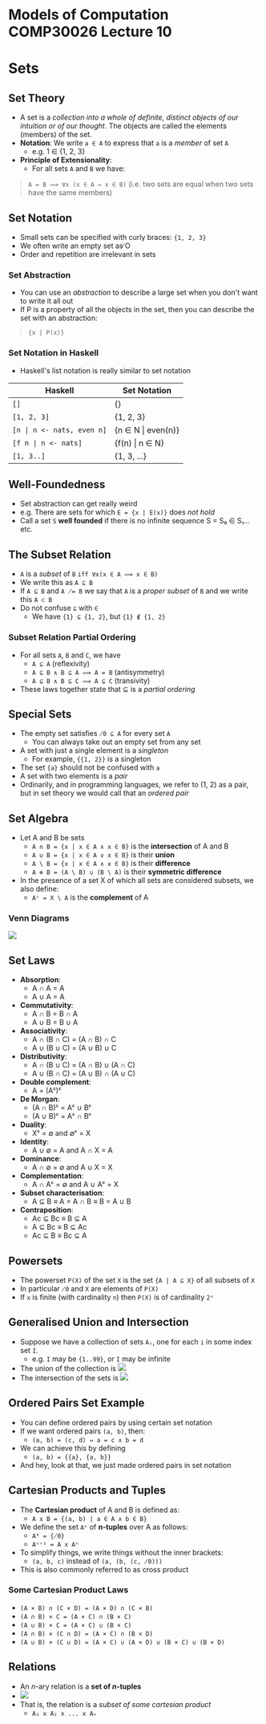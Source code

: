 Models of Computation COMP30026 Lecture 10
==========================================

# Sets
## Set Theory
- A set is a *collection into a whole of definite, distinct objects of our intuition or of our thought*. The objects are called the elements (members) of the set.
- **Notation**: We write `a ∈ A` to express that `a` is a *member* of set `A`
	- e.g. 1 ∈ {1, 2, 3}
- **Principle of Extensionality**:
	- For all sets `A` and `B` we have:

> `A = B ⟹ ∀x (x ∈ A ⇔ x ∈ B)` (i.e. two sets are equal when two sets have the same members)

## Set Notation
- Small sets can be specified with curly braces: `{1, 2, 3}`
- We often write an empty set as ̸O
- Order and repetition are irrelevant in sets

### Set Abstraction
- You can use an *abstraction* to describe a large set when you don't want to write it all out
- If P is a property of all the objects in the set, then you can describe the set with an abstraction:

> `{x | P(x)}`

### Set Notation in Haskell
- Haskell's list notation is really similar to set notation

Haskell|Set Notation
---|---
`[]`|{}
`[1, 2, 3]`|{1, 2, 3}
`[n \| n <- nats, even n]`|{n ∈ N \| even(n)}
`[f n \| n <- nats]`|{f(n) \| n ∈ N}
`[1, 3..]`|{1, 3, ...}

## Well-Foundedness
- Set abstraction can get really weird
- e.g. There are sets for which `E = {x | E(x)}` does *not hold*
- Call a set `S` **well founded** if there is no infinite sequence S = S₀ ∈ S₁... etc.

## The Subset Relation
- `A` is a *subset* of `B` `iff ∀x(x ∈ A ⟹ x ∈ B)`
- We write this as `A ⊆ B`
- If `A ⊆ B` and `A ̸= B` we say that `A` is a *proper subset* of `B` and we write this `A ⊂ B`
- Do not confuse `⊆` with `∈`
	- We have `{1} ⊆ {1, 2}`, but `{1} ∉ {1, 2}`

### Subset Relation Partial Ordering
- For all sets `A`, `B` and `C`, we have
	- `A ⊆ A` (reflexivity)
	- `A ⊆ B ∧ B ⊆ A ⟹ A = B` (antisymmetry)
	- `A ⊆ B ∧ B ⊆ C ⟹ A ⊆ C` (transivity)
- These laws together state that ⊆ is a *partial ordering*

## Special Sets
- The empty set satisfies `̸0 ⊆ A` for every set `A`
	- You can always take out an empty set from any set
- A set with just a single element is a *singleton*
	- For example, `{{1, 2}}` is a singleton
- The set `{a}` should not be confused with `a`
- A set with two elements is a *pair*
- Ordinarily, and in programming languages, we refer to (1, 2) as a pair, but in set theory we would call that an *ordered pair*

## Set Algebra
- Let A and B be sets
	- `A ∩ B = {x | x ∈ A ∧ x ∈ B}` is the **intersection** of A and B
	- `A ∪ B = {x | x ∈ A ∨ x ∈ B}` is their **union**
	- `A \ B = {x | x ∈ A ∧ x ∈ B}` is their **difference**
	- `A ⊕ B = (A \ B) ∪ (B \ A)` is their **symmetric difference**
- In the presence of a set X of which all sets are considered subsets, we also define:
	- `Aᶜ = X \ A` is the **complement** of A

### Venn Diagrams
![](lec11/lec110.png)

## Set Laws
- **Absorption**: 
	- A ∩ A = A 
	- A ∪ A = A
- **Commutativity**: 
	- A ∩ B = B ∩ A 
	- A ∪ B = B ∪ A
- **Associativity**: 
	- A ∩ (B ∩ C) = (A ∩ B) ∩ C 
	- A ∪ (B ∪ C) = (A ∪ B) ∪ C
- **Distributivity**: 
	- A ∩ (B ∪ C) = (A ∩ B) ∪ (A ∩ C) 
	- A ∪ (B ∩ C) = (A ∪ B) ∩ (A ∪ C)
- **Double complement**: 
	- A = (Aᶜ)ᶜ
- **De Morgan**: 
	- (A ∩ B)ᶜ = Aᶜ ∪ Bᶜ 
	- (A ∪ B)ᶜ = Aᶜ ∩ Bᶜ
- **Duality**: 
	- Xᶜ = ∅ and ∅ᶜ = X
- **Identity**: 
	- A ∪ ∅ = A and A ∩ X = A
- **Dominance**: 
	- A ∩ ∅ = ∅ and A ∪ X = X
- **Complementation**: 
	- A ∩ Aᶜ = ∅ and A ∪ Aᶜ = X
- **Subset characterisation**: 
	- A ⊆ B ≡ A = A ∩ B ≡ B = A ∪ B
- **Contraposition**: 
	- Ac ⊆ Bc ≡ B ⊆ A 
	- A ⊆ Bc ≡ B ⊆ Ac 
	- Ac ⊆ B ≡ Bc ⊆ A

## Powersets
- The powerset `P(X)` of the set `X` is the set `{A | A ⊆ X}` of all subsets of `X`
- In particular `̸0` and `X` are elements of `P(X)`
- If `x` is finite (with cardinality `n`) then `P(X)` is of cardinality `2ⁿ`

## Generalised Union and Intersection
- Suppose we have a collection of sets `Aᵢ`, one for each `i` in some index set `I`.
	- e.g. `I` may be `{1..99}`, or `I` may be infinite
- The union of the collection is ![](lec11/lec111.png)
- The intersection of the sets is ![](lec11/lec112.png) 

## Ordered Pairs Set Example
- You can define ordered pairs by using certain set notation
- If we want ordered pairs `(a, b)`, then:
	- `(a, b) = (c, d) ⇔ a = c ∧ b = d`
- We can achieve this by defining
	- `(a, b) = {{a}, {a, b}}`
- And hey, look at that, we just made ordered pairs in set notation

## Cartesian Products and Tuples
- The **Cartesian product** of A and B is defined as:
	- `A x B = {(a, b) | a ∈ A ∧ b ∈ B}`
- We define the set `Aⁿ` of **n-tuples** over A as follows:
	- `A⁰ = {̸0}`
	- `Aⁿ⁺¹ = A x Aⁿ`
- To simplify things, we write things without the inner brackets:
	- `(a, b, c)` instead of `(a, (b, (c, ̸0)))`
- This is also commonly referred to as cross product

### Some Cartesian Product Laws
- `(A × B) ∩ (C × D) = (A × D) ∩ (C × B)`
- `(A ∩ B) × C = (A × C) ∩ (B × C)` 
- `(A ∪ B) × C = (A × C) ∪ (B × C)` 
- `(A ∩ B) × (C ∩ D) = (A × C) ∩ (B × D)` 
- `(A ∪ B) × (C ∪ D) = (A × C) ∪ (A × D) ∪ (B × C) ∪ (B × D)`

## Relations
- An *n*-ary relation is a **set of *n*-tuples**
- ![](lec11/lec113.png)
- That is, the relation is a *subset of some cartesian product*
	- `A₁ x A₂ x ... x Aₙ`